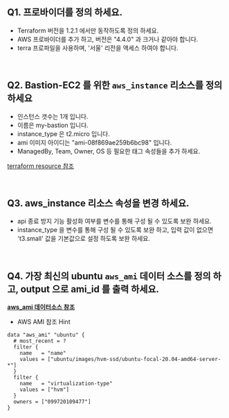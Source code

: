 ## Q1. 프로바이더를 정의 하세요.
- Terraform 버전을 1.2.1 에서만 동작하도록 정의 하세요.
- AWS 프로바이더를 추가 하고, 버전은 "4.4.0" 과 크거나 같아야 합니다. 
- terra 프로파일을 사용하며, '서울' 리전을 액세스 하여야 합니다.

<br>

## Q2. Bastion-EC2 를 위한 `aws_instance` 리소스를 정의 하세요  
- 인스턴스 갯수는 1개 입니다. 
- 이름은 my-bastion 입니다.
- instance_type 은 t2.micro 입니다.
- ami 이미지 아이디는 "ami-08f869ae259b6bc98" 입니다.
- ManagedBy, Team, Owner, OS 등 필요한 태그 속성들을 추가 하세요.

[terraform resource 참조](https://registry.terraform.io/providers/hashicorp/aws/latest/docs/resources/instance)  

<br>

## Q3. aws_instance 리소스 속성을 변경 하세요. 

- api 종료 방지 기능 활성화 여부를 변수를 통해 구성 될 수 있도록 보완 하세요.
- instance_type 을 변수를 통해 구성 될 수 있도록 보완 하고, 입력 값이 없으면 't3.small' 값을 기본값으로 설정 하도록 보완 하세요.

<br>

## Q4. 가장 최신의 ubuntu `aws_ami` 데이터 소스를 정의 하고, output 으로 ami_id 를 출력 하세요.


**[aws_ami 데이터소스 참조](https://registry.terraform.io/providers/hashicorp/aws/latest/docs/data-sources/ami)**

- AWS AMI 참조 Hint
```hcl
data "aws_ami" "ubuntu" {
  # most_recent = ?
  filter {
    name   = "name"
    values = ["ubuntu/images/hvm-ssd/ubuntu-focal-20.04-amd64-server-*"]
  }
  filter {
    name   = "virtualization-type"
    values = ["hvm"]
  }
  owners = ["099720109477"]
}
```

